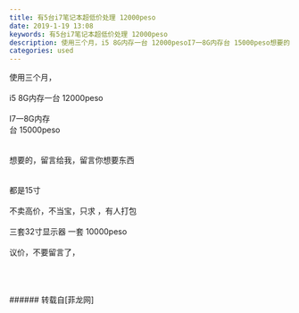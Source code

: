 ```yaml
---
title: 有5台i7笔记本超低价处理 12000peso
date: 2019-1-19 13:08
keywords: 有5台i7笔记本超低价处理 12000peso
description: 使用三个月，i5 8G内存一台 12000pesoI7一8G内存台 15000peso想要的，留言给我，留言你想要东西都是15寸不卖高价，不当宝，只求 ，有人打包三套32寸显示器 一套 10000peso议价，不要留言了，
categories: used
---
```

<td class="t_f" id="postmessage_2739461">

使用三个月，<br/>
<br/>
i5 8G内存一台 12000peso<br/>
<br/>
I7一8G内存<br/>
台 15000peso<br/>
<br/>
<br/>
想要的，留言给我，留言你想要东西<br/>
<br/>
<br/>
都是15寸<br/>
<br/>
不卖高价，不当宝，只求 ，有人打包<br/>
<br/>
三套32寸显示器 一套 10000peso<br/>
<br/>
议价，不要留言了，<br/>
<img alt="" border="0" class="zoom" data-cf-modified-52563384965ddd771821cd3d-="" file="http://www.flw.ph/data/appbyme/upload/image/201901/19/dK3aARUhxXjb.jpg" id="aimg_qcat2" lazyloadthumb="1" onclick="" onmouseover="" src="http://www.flw.ph/data/appbyme/upload/image/201901/19/dK3aARUhxXjb.jpg"/><br/>
<br/>
<img alt="" border="0" class="zoom" data-cf-modified-52563384965ddd771821cd3d-="" file="http://www.flw.ph/data/appbyme/upload/image/201901/19/kE6b2Qsh8f2v.jpg" id="aimg_qsmQS" lazyloadthumb="1" onclick="" onmouseover="" src="http://www.flw.ph/data/appbyme/upload/image/201901/19/kE6b2Qsh8f2v.jpg"/><br/>
<br/>
<img alt="" border="0" class="zoom" data-cf-modified-52563384965ddd771821cd3d-="" file="http://www.flw.ph/data/appbyme/upload/image/201901/19/9rQNca319h2I.jpg" id="aimg_nklIM" lazyloadthumb="1" onclick="" onmouseover="" src="http://www.flw.ph/data/appbyme/upload/image/201901/19/9rQNca319h2I.jpg"/><br/>
<br/>
</td>
###### 转载自[菲龙网]